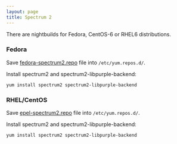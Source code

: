 ```yaml
---
layout: page
title: Spectrum 2
---
```


There are nightbuilds for Fedora, CentOS-6 or RHEL6 distributions.

### Fedora

Save [fedora-spectrum2.repo](http://repos.fedorapeople.org/repos/jkaluza/spectrum2/fedora-spectrum2.repo) file into `/etc/yum.repos.d/`.

Install spectrum2 and spectrum2-libpurple-backend:

	yum install spectrum2 spectrum2-libpurple-backend

### RHEL/CentOS

Save [epel-spectrum2.repo](http://repos.fedorapeople.org/repos/jkaluza/spectrum2/epel-spectrum2.repo) file into `/etc/yum.repos.d/`.

Install spectrum2 and spectrum2-libpurple-backend:

	yum install spectrum2 spectrum2-libpurple-backend
